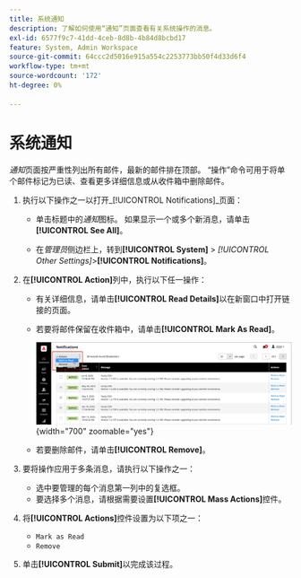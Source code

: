 ```yaml
---
title: 系统通知
description: 了解如何使用“通知”页面查看有关系统操作的消息。
exl-id: 6577f9c7-41dd-4ceb-8d8b-4b84d8bcbd17
feature: System, Admin Workspace
source-git-commit: 64ccc2d5016e915a554c2253773bb50f4d33d6f4
workflow-type: tm+mt
source-wordcount: '172'
ht-degree: 0%

---
```


# 系统通知

_通知_&#x200B;页面按严重性列出所有邮件，最新的邮件排在顶部。 “操作”命令可用于将单个邮件标记为已读、查看更多详细信息或从收件箱中删除邮件。

1. 执行以下操作之一以打开&#x200B;_[!UICONTROL Notifications]_页面：

   - 单击标题中的&#x200B;_通知_&#x200B;图标。 如果显示一个或多个新消息，请单击&#x200B;**[!UICONTROL See All]**。

   - 在&#x200B;_管理员_&#x200B;侧边栏上，转到&#x200B;**[!UICONTROL System]** > _[!UICONTROL Other Settings]_>**[!UICONTROL Notifications]**。

1. 在&#x200B;**[!UICONTROL Action]**&#x200B;列中，执行以下任一操作：

   - 有关详细信息，请单击&#x200B;**[!UICONTROL Read Details]**&#x200B;以在新窗口中打开链接的页面。

   - 若要将邮件保留在收件箱中，请单击&#x200B;**[!UICONTROL Mark As Read]**。

     ![管理员 — 通知](./assets/admin-notifications-mark-as-read.png){width="700" zoomable="yes"}

   - 若要删除邮件，请单击&#x200B;**[!UICONTROL Remove]**。

1. 要将操作应用于多条消息，请执行以下操作之一：

   - 选中要管理的每个消息第一列中的复选框。
   - 要选择多个消息，请根据需要设置&#x200B;**[!UICONTROL Mass Actions]**&#x200B;控件。

1. 将&#x200B;**[!UICONTROL Actions]**&#x200B;控件设置为以下项之一：

   - `Mark as Read`
   - `Remove`

1. 单击&#x200B;**[!UICONTROL Submit]**&#x200B;以完成该过程。
